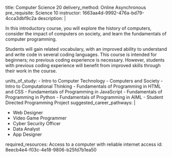 title: Computer Science 20
delivery_method: Online Asynchronous
pre_requisite: Science 10
instructor: 1663aa4d-9992-476a-bd79-4cca3dbf9c2a
description: |
  <P>In this introductory course, you will explore the history of computers, consider the impact of computers on society, and learn the fundamentals of computer programming.</p>
  
  <P>Students will gain related vocabulary, with an improved ability to understand and write code in several coding languages. This course is intended for beginners; no previous coding experience is necessary. However, students with previous coding experience will benefit from improved skills through their work in the course.</p>
units_of_study:
  - Intro to Computer Technology
  - Computers and Society
  - Intro to Computational Thinking
  - Fundamentals of Programming in HTML and CSS
  - Fundamentals of Programming in JavaScript
  - Fundamentals of Programming in Python
  - Fundamentals of Programming in AIML
  - Student Directed Programming Project
suggested_career_pathways: |
  <ul>
  <li>Web Designer</li>
  <li>Video Game Programmer</li>
  <li>Cyber Security Officer</li>
  <li>Data Analyst</li>
  <li>App Designer</li>
  </ul>
required_resources: Access to a computer with reliable internet access
id: 8eecb4e4-f03c-4e18-9806-b25fd7b1ea50
